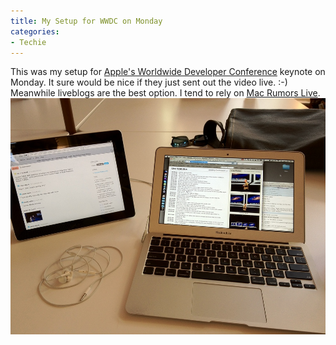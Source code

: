 ```yaml
---
title: My Setup for WWDC on Monday
categories:
- Techie
---
```


This was my setup for [Apple's Worldwide Developer Conference](https://developer.apple.com/wwdc/) keynote on Monday. It sure would be nice if they just sent out the video live. :-) Meanwhile liveblogs are the best option. I tend to rely on [Mac Rumors Live](http://www.macrumorslive.com/).
[![](/assets/posts/2012/WWDC-Setup.jpg)](http://thingelstad.com/s/my-setup-for-wwdc-on-monday/wwdc-setup/img)
